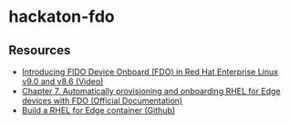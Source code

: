 # hackaton-fdo

## Resources

* [Introducing FIDO Device Onboard (FDO) in Red Hat Enterprise Linux v9.0 and v8.6 (Video)](https://www.youtube.com/watch?v=_nq5IAVbl2Y)
* [Chapter 7. Automatically provisioning and onboarding RHEL for Edge devices with FDO (Official Documentation)](https://access.redhat.com/documentation/gu-in/red_hat_enterprise_linux/9/html/composing_installing_and_managing_rhel_for_edge_images/assembly_automatically-provisioning-and-onboarding-rhel-for-edge-devices_composing-installing-managing-rhel-for-edge-images)
* [Build a RHEL for Edge container (Github)](https://github.com/osbuild/rhel-for-edge-demo#create-an-installer-image-for-use-with-fido-device-onboarding-fdo---new-w-86--90-tech-preview)